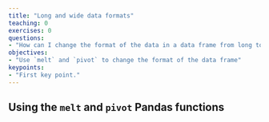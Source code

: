 ```yaml
---
title: "Long and wide data formats"
teaching: 0
exercises: 0
questions:
- "How can I change the format of the data in a data frame from long to wide?"
objectives:
- "Use `melt` and `pivot` to change the format of the data frame"
keypoints:
- "First key point."
---
```


## Using the `melt` and `pivot` Pandas functions
